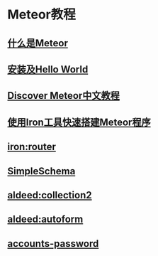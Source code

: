 # Meteor教程

## [什么是Meteor](http://www.maiziedu.com/lesson/3446/)  

## [安装及Hello World](https://www.meteor.com/install)

## [Discover Meteor中文教程](http://zh.discovermeteor.com/)

## [使用Iron工具快速搭建Meteor程序](https://github.com/wmzhai/issuetracker)

## [iron:router]()

## [SimpleSchema](package-simple-schema.md)

## [aldeed:collection2]()

## [aldeed:autoform]()

## [accounts-password]()
